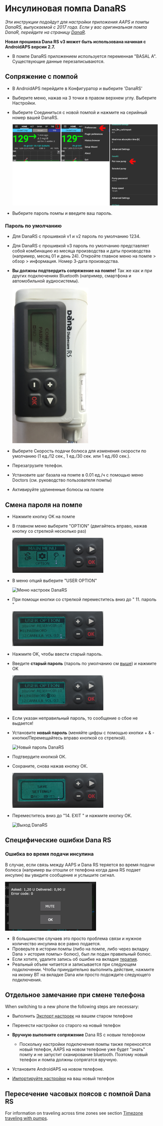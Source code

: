 # Инсулиновая помпа DanaRS

*Эти инструкции подойдут для настройки приложения AAPS и помпы DanaRS, выпускаемой с 2017 года. Если у вас оригинальная помпа DanaR, перейдите на страницу [DanaR](./DanaR-Insulin-Pump).*

**Новая прошивка Dana RS v3 может быть использована начиная с AndroidAPS версии 2.7.**

* В помпе DanaRS приложением используется переменная "BASAL A". Существующие данные перезаписываются.

## Сопряжение с помпой

* В AndroidAPS перейдите в Конфигуратор и выберите 'DanaRS'

* Выберите меню, нажав на 3 точки в правом верхнем углу. Выберите Настройки.

* Выберите Соединиться с новой помпой и нажмите на серийный номер вашей DanaRS.
    
    ![Сопряжение AAPS с Dana RS](../images/AAPS_DanaRSPairing.png)

* Выберите пароль помпы и введите ваш пароль.

### Пароль по умолчанию

* Для DanaRS с прошивкой v1 и v2 пароль по умолчанию 1234.
* Для DanaRS с прошивкой v3 пароль по умолчанию представляет собой комбинацию из месяца производства и даты производства (например, месяц 01 и день 24). Откройте главное меню на помпе > обзор > информация. Номер 3-дата производства.

* **Вы должны подтвердить сопряжение на помпе!** Так же как и при других подключениях Bluetooth (например, смартфона и автомобильной аудиосистемы).
    
    ![Подтверждение сопряжения с Dana RS](../images/DanaRS_Pairing.png)

* Выберите Скорость подачи болюса для изменения скорости по умолчанию (1 ед./12 сек., 1 ед./30 сек. или 1 ед./60 сек.).

* Перезагрузите телефон.
* Установите шаг базала на помпе в 0.01 ед./ч с помощью меню Doctors (см. руководство пользователя помпы)
* Активируйте удлиненные болюсы на помпе

## Смена пароля на помпе

* Нажмите кнопку OK на помпе
* В главном меню выберите "OPTION" (двигайтесь вправо, нажав кнопку со стрелкой несколько раз)
    
    ![Главное меню DanaRS](../images/DanaRSPW_01_MainMenu.png)

* В меню опций выберите "USER OPTION"
    
    ![Меню настроек DanaRS](../images/DanaRSPW_02_OptionMenu.png)

* При помощи кнопки со стрелкой переместитесь вниз до " 11. пароль "
    
    ![DanaRS 11. Пароль](../images/DanaRSPW_03_11PW.png)

* Нажмите OK, чтобы ввести старый пароль.

* Введите **старый пароль** (пароль по умолчанию см [выше](#default-password)) и нажмите OK
    
    ![Ввод старого пароля](../images/DanaRSPW_04_11PWenter.png)

* Если указан неправильный пароль, то сообщение о сбое не выдается!

* Установите **новый пароль** (меняйте цифры с помощью кнопки + & - кнопки/Перемещайтесь вправо кнопкой со стрелкой).
    
    ![Новый пароль DanaRS](../images/DanaRSPW_05_PWnew.png)

* Подтвердите кнопкой ОК.

* Сохраните, снова нажав кнопку ОК.
    
    ![DanaRS сохранить новый пароль](../images/DanaRSPW_06_PWnewSave.png)

* Переместитесь вниз до "14. EXIT " и нажмите кнопку OK.
    
    ![Выход DanaRS](../images/DanaRSPW_07_Exit.png)

## Специфические ошибки Dana RS

### Ошибка во время подачи инсулина

В случае, если связь между AAPS и Dana RS теряется во время подачи болюса (например вы отошли от телефона когда дана RS подает инсулин) вы увидите сообщение и услышите сигнал.

![Оповещение - подача инсулина](../images/DanaRS_Error_bolus.png)

* В большинстве случаев это просто проблема связи и нужное количество инсулина все равно подается.
* Проверьте в истории помпы (либо на помпе, либо через вкладку Dana > история помпы> болюс), был ли подан правильный болюс.
* Если хотите, удалите запись об ошибке на вкладке [терапия](../Getting-Started/Screenshots#carb-correction).
* Реальный объем читается и записывается при следующем подключении. Чтобы принудительно выполнить действие, нажмите на иконку BT на вкладке Dana или просто подождите следующего подключения.

## Отдельное замечание при смене телефона

When switching to a new phone the following steps are necessary:

* Выполнить [Экспорт настроек](../Usage/ExportImportSettings#export-settings) на вашем старом телефоне
* Перенести настройки со старого на новый телефон
* **Вручную выполните сопряжение** Dana RS с новым телефоном
    
    * Поскольку настройки подключения помпы также переносятся новый телефон, AAPS на новом телефоне уже будет "знать" помпу и не запустит сканирование bluetooth. Поэтому новый телефон и помпа должны сопрягатся вручную.
* Установите AndroidAPS на новом телефоне.
* [Импортируйте настройки](../Usage/ExportImportSettings#import-settings) на ваш новый телефон

## Пересечение часовых поясов с помпой Dana RS

For information on traveling across time zones see section [Timezone traveling with pumps](../Usage/Timezone-traveling#danarv2-danars).
